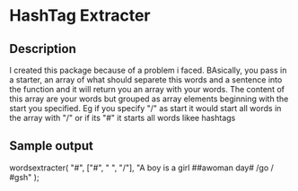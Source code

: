 # HashTag Extracter

## Description

I created this package because of a problem i faced. BAsically, you pass in a starter, an array of what should separete this words and a sentence into the function and it will return you an array with your words. The content of this array are your words but grouped as array elements beginning with the start you specified. Eg if you specify "/" as start it would start all words in the array with "/" or if its "#" it starts all words likee hashtags

## Sample output

wordsextracter(
"#",
["#", " ", "/"],
"A boy is a girl ##awoman day# /go / #gsh"
);
